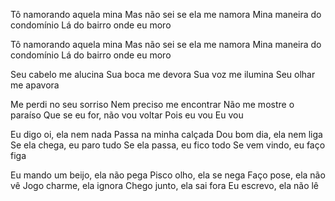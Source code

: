 Tô namorando aquela mina
Mas não sei se ela me namora
Mina maneira do condomínio
Lá do bairro onde eu moro

Tô namorando aquela mina
Mas não sei se ela me namora
Mina maneira do condomínio
Lá do bairro onde eu moro

Seu cabelo me alucina
Sua boca me devora
Sua voz me ilumina
Seu olhar me apavora

Me perdi no seu sorriso
Nem preciso me encontrar
Não me mostre o paraíso
Que se eu for, não vou voltar
Pois eu vou
Eu vou

Eu digo oi, ela nem nada
Passa na minha calçada
Dou bom dia, ela nem liga
Se ela chega, eu paro tudo
Se ela passa, eu fico todo
Se vem vindo, eu faço figa

Eu mando um beijo, ela não pega
Pisco olho, ela se nega
Faço pose, ela não vê
Jogo charme, ela ignora
Chego junto, ela sai fora
Eu escrevo, ela não lê

